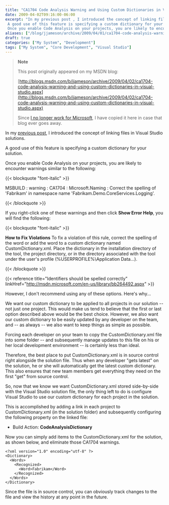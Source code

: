 ```yaml
---
title: "CA1704 Code Analysis Warning and Using Custom Dictionaries in Visual Studio"
date: 2009-04-02T09:16:00-06:00
excerpt: "In my previous post , I introduced the concept of linking files in Visual Studio solutions. 
 A good use of this feature is specifying a custom dictionary for your solution. 
 Once you enable Code Analysis on your projects, you are likely to encounter..."
aliases: ["/blog/jjameson/archive/2009/04/01/ca1704-code-analysis-warning-and-using-custom-dictionaries-in-visual-studio.aspx", "/blog/jjameson/archive/2009/04/02/ca1704-code-analysis-warning-and-using-custom-dictionaries-in-visual-studio.aspx"]
draft: true
categories: ["My System", "Development"]
tags: ["My System", "Core Development", "Visual Studio"]
---
```


> **Note**
>
> This post originally appeared on my MSDN blog:
>
> [http://blogs.msdn.com/b/jjameson/archive/2009/04/02/ca1704-code-analysis-warning-and-using-custom-dictionaries-in-visual-studio.aspx](http://blogs.msdn.com/b/jjameson/archive/2009/04/02/ca1704-code-analysis-warning-and-using-custom-dictionaries-in-visual-studio.aspx)
>
> Since [I no longer work for Microsoft](/blog/jjameson/2011/09/02/last-day-with-microsoft), I have copied it here in case that blog ever goes away.

In my [previous post](/blog/jjameson/2009/04/02/linked-files-in-visual-studio-solutions), I introduced the concept of linking files in Visual Studio solutions.

A good use of this feature is specifying a custom dictionary for your solution.

Once you enable Code Analysis on your projects, you are likely to encounter warnings similar to the following:

{{< blockquote "font-italic" >}}

MSBUILD : warning : CA1704 : Microsoft.Naming : Correct the spelling of 'Fabrikam' in namespace name 'Fabrikam.Demo.CoreServices.Logging'.

{{< /blockquote >}}

If you right-click one of these warnings and then click **Show Error Help**, you will find the following:

{{< blockquote "font-italic" >}}

**How to Fix Violations**
To fix a violation of this rule, correct the spelling of the word or add the word to a custom dictionary named CustomDictionary.xml. Place the dictionary in the installation directory of the tool, the project directory, or in the directory associated with the tool under the user's profile (%USERPROFILE%\Application Data\...).

{{< /blockquote >}}

{{< reference title="Identifiers should be spelled correctly" linkHref="http://msdn.microsoft.com/en-us/library/bb264492.aspx" >}}

However, I don't recommend using any of these options. Here's why...

We want our custom dictionary to be applied to all projects in our solution -- not just one project. This would make us tend to believe that the first or last option described above would be the best choice. However, we also want our custom dictionary to be easily updated by any developer on the team, and -- as always -- we also want to keep things as simple as possible.

Forcing each developer on your team to copy the CustomDictionary.xml file into some folder -- and subsequently manage updates to this file on his or her local development environment -- is certainly less than ideal.

Therefore, the best place to put CustomDictionary.xml is in source control right alongside the solution file. Thus when any developer "gets latest" on the solution, he or she will automatically get the latest custom dictionary. This also ensures that new team members get everything they need on the first "get" from source control.

So, now that we know we want CustomDictionary.xml stored side-by-side with the Visual Studio solution file, the only thing left to do is configure Visual Studio to use our custom dictionary for each project in the solution.

This is accomplished by adding a link in each project to CustomDictionary.xml (in the solution folder) and subsequently configuring the following property on the linked file:

- Build Action: **CodeAnalysisDictionary**

Now you can simply add items to the CustomDictionary.xml for the solution, as shown below, and eliminate those CA1704 warnings.

```
<?xml version="1.0" encoding="utf-8" ?>
<Dictionary>
  <Words>
    <Recognized>
      <Word>Fabrikam</Word>
    </Recognized>
  </Words>
</Dictionary>
```

Since the file is in source control, you can obviously track changes to the file and view the history at any point in the future.

